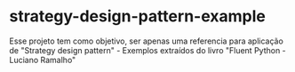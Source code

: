 # strategy-design-pattern-example
Esse projeto tem como objetivo, ser apenas uma referencia para aplicação de "Strategy design pattern" - Exemplos extraídos do livro "Fluent Python - Luciano Ramalho"
